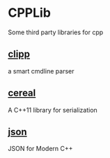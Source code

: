 # CPPLib
Some third party libraries for cpp

## [clipp](https://github.com/muellan/clipp)

a smart cmdline parser

## [cereal](https://github.com/USCiLab/cereal)

A C++11 library for serialization

## [json](https://github.com/nlohmann/json)

JSON for Modern C++